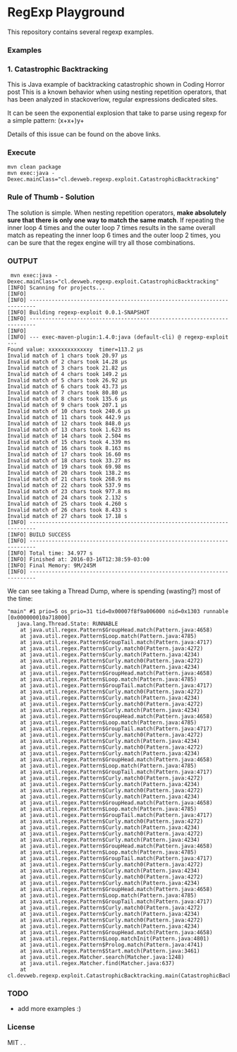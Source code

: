 #  RegExp Playground

This repository contains several regexp examples.


### Examples

### 1. Catastrophic Backtracking

This is Java example of backtracking catastrophic shown in Coding Horror post
This is a known behavior when using nesting repetition operators, that has been analyzed in stackoverlow, regular expressions dedicated sites.

It can be seen the exponential explosion that take to parse using regexp for a simple pattern: (x+x+)y+

Details of this issue can be found on the above links.


### Execute

```
mvn clean package
mvn exec:java -Dexec.mainClass="cl.devweb.regexp.exploit.CatastrophicBacktracking"
```



### Rule of Thumb - Solution


 The solution is simple. When nesting repetition operators, **make absolutely sure that there is only one way to match the same match**. If repeating the inner loop 4 times and the outer loop 7 times results in the same overall match as repeating the inner loop 6 times and the outer loop 2 times, you can be sure that the regex engine will try all those combinations.


### OUTPUT

```
 mvn exec:java -Dexec.mainClass="cl.devweb.regexp.exploit.CatastrophicBacktracking"
[INFO] Scanning for projects...
[INFO]                                                                         
[INFO] ------------------------------------------------------------------------
[INFO] Building regexp-exploit 0.0.1-SNAPSHOT
[INFO] ------------------------------------------------------------------------
[INFO] 
[INFO] --- exec-maven-plugin:1.4.0:java (default-cli) @ regexp-exploit ---
Found value: xxxxxxxxxxxxxy  timer=113.2 μs
Invalid match of 1 chars took 20.97 μs
Invalid match of 2 chars took 14.28 μs
Invalid match of 3 chars took 21.82 μs
Invalid match of 4 chars took 149.2 μs
Invalid match of 5 chars took 26.92 μs
Invalid match of 6 chars took 43.73 μs
Invalid match of 7 chars took 80.80 μs
Invalid match of 8 chars took 135.6 μs
Invalid match of 9 chars took 207.1 μs
Invalid match of 10 chars took 240.6 μs
Invalid match of 11 chars took 442.9 μs
Invalid match of 12 chars took 848.0 μs
Invalid match of 13 chars took 1.623 ms
Invalid match of 14 chars took 2.504 ms
Invalid match of 15 chars took 4.339 ms
Invalid match of 16 chars took 8.163 ms
Invalid match of 17 chars took 16.60 ms
Invalid match of 18 chars took 33.27 ms
Invalid match of 19 chars took 69.98 ms
Invalid match of 20 chars took 138.2 ms
Invalid match of 21 chars took 268.9 ms
Invalid match of 22 chars took 537.9 ms
Invalid match of 23 chars took 977.8 ms
Invalid match of 24 chars took 2.132 s
Invalid match of 25 chars took 4.260 s
Invalid match of 26 chars took 8.433 s
Invalid match of 27 chars took 17.18 s
[INFO] ------------------------------------------------------------------------
[INFO] BUILD SUCCESS
[INFO] ------------------------------------------------------------------------
[INFO] Total time: 34.977 s
[INFO] Finished at: 2016-03-16T12:38:59-03:00
[INFO] Final Memory: 9M/245M
[INFO] ------------------------------------------------------------------------
```

We can see taking a Thread Dump, where is spending (wasting?) most of the time:

```
"main" #1 prio=5 os_prio=31 tid=0x00007f8f9a006000 nid=0x1303 runnable [0x000000010a718000]
   java.lang.Thread.State: RUNNABLE
	at java.util.regex.Pattern$GroupHead.match(Pattern.java:4658)
	at java.util.regex.Pattern$Loop.match(Pattern.java:4785)
	at java.util.regex.Pattern$GroupTail.match(Pattern.java:4717)
	at java.util.regex.Pattern$Curly.match0(Pattern.java:4272)
	at java.util.regex.Pattern$Curly.match(Pattern.java:4234)
	at java.util.regex.Pattern$Curly.match0(Pattern.java:4272)
	at java.util.regex.Pattern$Curly.match(Pattern.java:4234)
	at java.util.regex.Pattern$GroupHead.match(Pattern.java:4658)
	at java.util.regex.Pattern$Loop.match(Pattern.java:4785)
	at java.util.regex.Pattern$GroupTail.match(Pattern.java:4717)
	at java.util.regex.Pattern$Curly.match0(Pattern.java:4272)
	at java.util.regex.Pattern$Curly.match(Pattern.java:4234)
	at java.util.regex.Pattern$Curly.match0(Pattern.java:4272)
	at java.util.regex.Pattern$Curly.match(Pattern.java:4234)
	at java.util.regex.Pattern$GroupHead.match(Pattern.java:4658)
	at java.util.regex.Pattern$Loop.match(Pattern.java:4785)
	at java.util.regex.Pattern$GroupTail.match(Pattern.java:4717)
	at java.util.regex.Pattern$Curly.match0(Pattern.java:4272)
	at java.util.regex.Pattern$Curly.match(Pattern.java:4234)
	at java.util.regex.Pattern$Curly.match0(Pattern.java:4272)
	at java.util.regex.Pattern$Curly.match(Pattern.java:4234)
	at java.util.regex.Pattern$GroupHead.match(Pattern.java:4658)
	at java.util.regex.Pattern$Loop.match(Pattern.java:4785)
	at java.util.regex.Pattern$GroupTail.match(Pattern.java:4717)
	at java.util.regex.Pattern$Curly.match0(Pattern.java:4272)
	at java.util.regex.Pattern$Curly.match(Pattern.java:4234)
	at java.util.regex.Pattern$Curly.match0(Pattern.java:4272)
	at java.util.regex.Pattern$Curly.match(Pattern.java:4234)
	at java.util.regex.Pattern$GroupHead.match(Pattern.java:4658)
	at java.util.regex.Pattern$Loop.match(Pattern.java:4785)
	at java.util.regex.Pattern$GroupTail.match(Pattern.java:4717)
	at java.util.regex.Pattern$Curly.match0(Pattern.java:4272)
	at java.util.regex.Pattern$Curly.match(Pattern.java:4234)
	at java.util.regex.Pattern$Curly.match0(Pattern.java:4272)
	at java.util.regex.Pattern$Curly.match(Pattern.java:4234)
	at java.util.regex.Pattern$GroupHead.match(Pattern.java:4658)
	at java.util.regex.Pattern$Loop.match(Pattern.java:4785)
	at java.util.regex.Pattern$GroupTail.match(Pattern.java:4717)
	at java.util.regex.Pattern$Curly.match0(Pattern.java:4272)
	at java.util.regex.Pattern$Curly.match(Pattern.java:4234)
	at java.util.regex.Pattern$Curly.match0(Pattern.java:4272)
	at java.util.regex.Pattern$Curly.match(Pattern.java:4234)
	at java.util.regex.Pattern$GroupHead.match(Pattern.java:4658)
	at java.util.regex.Pattern$Loop.match(Pattern.java:4785)
	at java.util.regex.Pattern$GroupTail.match(Pattern.java:4717)
	at java.util.regex.Pattern$Curly.match0(Pattern.java:4272)
	at java.util.regex.Pattern$Curly.match(Pattern.java:4234)
	at java.util.regex.Pattern$Curly.match0(Pattern.java:4272)
	at java.util.regex.Pattern$Curly.match(Pattern.java:4234)
	at java.util.regex.Pattern$GroupHead.match(Pattern.java:4658)
	at java.util.regex.Pattern$Loop.matchInit(Pattern.java:4801)
	at java.util.regex.Pattern$Prolog.match(Pattern.java:4741)
	at java.util.regex.Pattern$Start.match(Pattern.java:3461)
	at java.util.regex.Matcher.search(Matcher.java:1248)
	at java.util.regex.Matcher.find(Matcher.java:637)
	at cl.devweb.regexp.exploit.CatastrophicBacktracking.main(CatastrophicBacktracking.java:81)
```

### TODO

 - add more examples :)



### License

MIT
.
.

